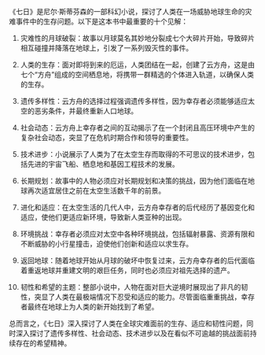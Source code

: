 《七日》是尼尔·斯蒂芬森的一部科幻小说，探讨了人类在一场威胁地球生命的灾难事件中的生存问题。以下是这本书中最重要的十个见解：

1. 灾难性的月球破裂：故事以月球莫名其妙地分裂成七个大碎片开始，导致碎片相互碰撞并降落在地球上，引发了一系列毁灭性的事件。

2. 人类的生存：面对即将到来的厄运，人类团结在一起，创建了云方舟，这是由七个“方舟”组成的空间栖息地，将携带一群精选的个体进入轨道，以确保人类的生存。

3. 遗传多样性：云方舟的选择过程强调遗传多样性，因为幸存者必须能够适应太空的恶劣条件，并最终重新人口地球。

4. 社会动态：云方舟上幸存者之间的互动揭示了在一个封闭且高压环境中产生的复杂社会动态，突显了在危机时期合作和领导的重要性。

5. 技术进步：小说展示了人类为了在太空生存而取得的不可思议的技术进步，包括先进的宇宙飞船、栖息地和基因工程技术的发展。

6. 长期规划：故事中的人物必须应对长期规划和决策的挑战，因为他们面临在地球再次适宜居住之前在太空生活数千年的前景。

7. 进化和适应：在太空生活的几代人中，云方舟幸存者的后代经历了基因变化和适应，使他们更适应新环境，导致新人类亚种的出现。

8. 环境挑战：幸存者必须应对太空中各种环境挑战，包括辐射暴露、资源有限和不断威胁的小行星撞击，迫使他们创新和适应以求生存。

9. 返回地球：随着地球开始从月球的破坏中恢复过来，云方舟幸存者的后代面临着重返地球并重建文明的艰巨任务，同时也必须应对祖先选择的遗产。

10. 韧性和希望的主题：整部小说中，人物在面对巨大逆境时展现出了非凡的韧性，突显了人类在最极端情况下忍受和适应的能力。尽管面临重重挑战，幸存者最终在地球上为人类的新开始找到了希望。

总而言之，《七日》深入探讨了人类在全球灾难面前的生存、适应和韧性问题，同时深入探讨了遗传多样性、社会动态、技术进步以及在看似不可逾越的挑战面前持续存在的希望精神。
